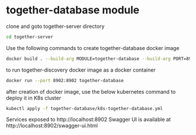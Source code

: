 # together-database module

clone and goto together-server directory

```bash
cd together-server
```

Use the following commands to create together-database docker image
```bash
docker build . --build-arg MODULE=together-database --build-arg PORT=8902 -f docker/together-dependency.dev.Dockerfile -t together-database
```

to run together-discovery docker image as a docker container
```bash
docker run --port 8902:8902 together-database
```

after creation of docker image, use the below kubernetes command to deploy it in K8s cluster

```bash
kubectl apply -f together-database/k8s-together-database.yml
```

Services exposed to http://localhost:8902
Swagger UI is available at http://localhost:8902/swagger-ui.html
